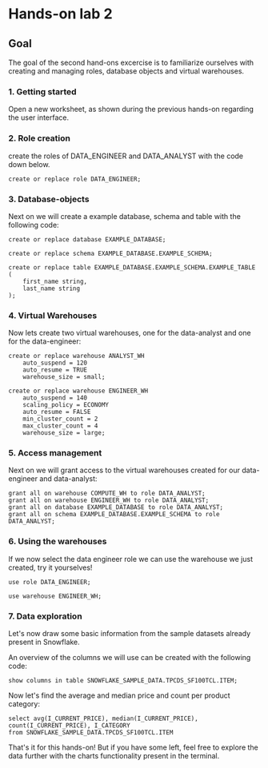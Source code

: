 # Hands-on lab 2

## Goal
The goal of the second hand-ons excercise is to familiarize ourselves with creating and managing roles, database objects and virtual warehouses.

### 1. Getting started
Open a new worksheet, as shown during the previous hands-on regarding the user interface. 

### 2. Role creation
create the roles of DATA_ENGINEER and DATA_ANALYST with the code down below.
~~~~
create or replace role DATA_ENGINEER;
~~~~
### 3. Database-objects 
Next on we will create a example database, schema and table with the following code:
~~~~
create or replace database EXAMPLE_DATABASE;

create or replace schema EXAMPLE_DATABASE.EXAMPLE_SCHEMA;

create or replace table EXAMPLE_DATABASE.EXAMPLE_SCHEMA.EXAMPLE_TABLE ( 
    first_name string,
    last_name string
);
~~~~


### 4. Virtual Warehouses
Now lets create two virtual warehouses, one for the data-analyst and one for the data-engineer:
~~~~
create or replace warehouse ANALYST_WH
    auto_suspend = 120
    auto_resume = TRUE
    warehouse_size = small;
    
create or replace warehouse ENGINEER_WH
    auto_suspend = 140
    scaling_policy = ECONOMY
    auto_resume = FALSE
    min_cluster_count = 2
    max_cluster_count = 4
    warehouse_size = large;
~~~~
###  5. Access management
Next on we will grant access to the virtual warehouses created for our data-engineer and data-analyst:
~~~~
grant all on warehouse COMPUTE_WH to role DATA_ANALYST;
grant all on warehouse ENGINEER_WH to role DATA_ANALYST;
grant all on database EXAMPLE_DATABASE to role DATA_ANALYST;
grant all on schema EXAMPLE_DATABASE.EXAMPLE_SCHEMA to role DATA_ANALYST;
~~~~
###  6. Using the warehouses
If we now select the data engineer role we can use the warehouse we just created, try it yourselves! 
~~~~
use role DATA_ENGINEER;

use warehouse ENGINEER_WH;
~~~~
###  7. Data exploration 
Let's now draw some basic information from the sample datasets already present in Snowflake. 

An overview of the columns we will use can be created with the following code:
~~~~
show columns in table SNOWFLAKE_SAMPLE_DATA.TPCDS_SF100TCL.ITEM;
~~~~

Now let's find the average and median price and count per product category:
~~~~
select avg(I_CURRENT_PRICE), median(I_CURRENT_PRICE), count(I_CURRENT_PRICE), I_CATEGORY
from SNOWFLAKE_SAMPLE_DATA.TPCDS_SF100TCL.ITEM
~~~~

That's it for this hands-on! But if you have some left, feel free to explore the data further with the charts functionality present in the terminal. 
